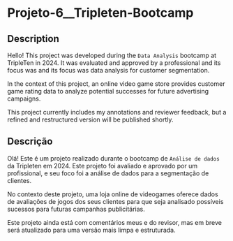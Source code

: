 # Projeto-6__Tripleten-Bootcamp
 
## Description
Hello! This project was developed during the `Data Analysis` bootcamp at TripleTen in 2024. It was evaluated and approved by a professional and its focus was and its focus was data analysis for customer segmentation.

In the context of this project, an online video game store provides customer game rating data to analyze potential successes for future advertising campaigns.

This project currently includes my annotations and reviewer feedback, but a refined and restructured version will be published shortly.

## Descrição
Olá! Este é um projeto realizado durante o bootcamp de `Análise de dados` da Tripleten em 2024. Este projeto foi avaliado e aprovado por um profissional, e seu foco foi a análise de dados para a segmentação de clientes.

No contexto deste projeto, uma loja online de videogames oferece dados de avaliações de jogos dos seus clientes para que seja analisado possíveis sucessos para futuras campanhas publicitárias. 

Este projeto ainda está com comentários meus e do revisor, mas em breve será atualizado para uma versão mais limpa e estruturada.

